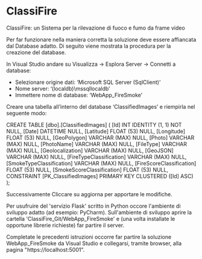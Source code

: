 # ClassiFire
ClassiFire: un Sistema per la rilevazione di fuoco e fumo da frame video

Per far funzionare nella maniera corretta la soluzione deve essere affiancata dal Database adatto.
Di seguito viene mostrata la procedura per la creazione del database.

In Visual Studio andare su Visualizza -> Esplora Server -> Connetti a database:
-	Selezionare origine dati: ‘Microsoft SQL Server (SqlClient)’
-	Nome server: ‘(localdb)\mssqllocaldb’
-	Immettere nome di database: ‘WebApp_FireSmoke’

Creare una tabella all’interno del database ‘ClassifiedImages’ e riempirla nel seguente modo:

CREATE TABLE [dbo].[ClassifiedImages] (
    [Id]                       INT           IDENTITY (1, 1) NOT NULL,
    [Date]                     DATETIME      NULL,
    [Latitude]                 FLOAT (53)    NULL,
    [Longitude]                FLOAT (53)    NULL,
    [GeoPolygon]               VARCHAR (MAX) NULL,
    [Photo]                    VARCHAR (MAX) NULL,
    [PhotoName]                VARCHAR (MAX) NULL,
    [FileType]                 VARCHAR (MAX) NULL,
    [Geolocalization]          VARCHAR (MAX) NULL,
    [GeoJSON]                  VARCHAR (MAX) NULL,
    [FireTypeClassification]   VARCHAR (MAX) NULL,
    [SmokeTypeClassification]  VARCHAR (MAX) NULL,
    [FireScoreClassification]  FLOAT (53)    NULL,
    [SmokeScoreClassification] FLOAT (53)    NULL,
    CONSTRAINT [PK_ClassifiedImages] PRIMARY KEY CLUSTERED ([Id] ASC)
);

Successivamente Cliccare su aggiorna per apportare le modifiche.


Per usufruire del 'servizio Flask' scritto in Python occore l'ambiente di sviluppo adatto (ad esempio: PyCharm).
Sull'ambiente di sviluppo aprire la cartella 'ClassiFire_Git/WebApp_FireSmoke' e (una volta installate le opportune librerie richieste)
far partire il server.


Completate le precedenti istruzioni occorre far partire la soluzione WebApp_FireSmoke da Visual Studio e collegarsi,
tramite browser, alla pagina "https://localhost:5001".
